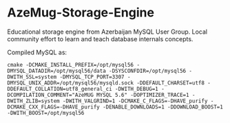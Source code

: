 # AzeMug-Storage-Engine
Educational storage engine from Azerbaijan MySQL User Group. Local community effort to learn and teach database internals concepts.

Compiled MySQL as:

```
cmake -DCMAKE_INSTALL_PREFIX=/opt/mysql56 -DMYSQL_DATADIR=/opt/mysql56/data -DSYSCONFDIR=/opt/mysql56 -DWITH_SSL=system -DMYSQL_TCP_PORT=3307 -DMYSQL_UNIX_ADDR=/opt/mysql56/mysqld.sock -DDEFAULT_CHARSET=utf8 -DDEFAULT_COLLATION=utf8_general_ci -DWITH_DEBUG=1 -DCOMPILATION_COMMENT="AzeMUG MYSQL 5.6" -DOPTIMIZER_TRACE=1 -DWITH_ZLIB=system -DWITH_VALGRIND=1 -DCMAKE_C_FLAGS=-DHAVE_purify -DCMAKE_CXX_FLAGS=-DHAVE_purify -DENABLE_DOWNLOADS=1 -DDOWNLOAD_BOOST=1 -DWITH_BOOST=/opt/mysql56
```
